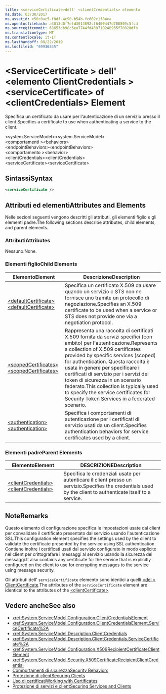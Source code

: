 ```yaml
---
title: <serviceCertificate>dell' <clientCredentials> elemento
ms.date: 03/30/2017
ms.assetid: e50c0ac5-f0df-4c90-b54b-fc602c1f84ea
ms.openlocfilehash: a3013d0f7efd3014892cf6400447d708809c5fcd
ms.sourcegitcommit: 68653db98c5ea7744fd438710248935f70020dfb
ms.translationtype: MT
ms.contentlocale: it-IT
ms.lasthandoff: 08/22/2019
ms.locfileid: "69936345"
---
```

# <a name="servicecertificate-of-clientcredentials-element"></a><span data-ttu-id="81596-102">\<ServiceCertificate > dell' \<elemento ClientCredentials ></span><span class="sxs-lookup"><span data-stu-id="81596-102">\<serviceCertificate> of \<clientCredentials> Element</span></span>
<span data-ttu-id="81596-103">Specifica un certificato da usare per l'autenticazione di un servizio presso il client.</span><span class="sxs-lookup"><span data-stu-id="81596-103">Specifies a certificate to use when authenticating a service to the client.</span></span>  
  
 <span data-ttu-id="81596-104">\<system.ServiceModel></span><span class="sxs-lookup"><span data-stu-id="81596-104">\<system.ServiceModel></span></span>  
<span data-ttu-id="81596-105">\<comportamenti ></span><span class="sxs-lookup"><span data-stu-id="81596-105">\<behaviors></span></span>  
<span data-ttu-id="81596-106">\<endpointBehaviors></span><span class="sxs-lookup"><span data-stu-id="81596-106">\<endpointBehaviors></span></span>  
<span data-ttu-id="81596-107">\<comportamento ></span><span class="sxs-lookup"><span data-stu-id="81596-107">\<behavior></span></span>  
<span data-ttu-id="81596-108">\<clientCredentials></span><span class="sxs-lookup"><span data-stu-id="81596-108">\<clientCredentials></span></span>  
<span data-ttu-id="81596-109">\<serviceCertificate></span><span class="sxs-lookup"><span data-stu-id="81596-109">\<serviceCertificate></span></span>  
  
## <a name="syntax"></a><span data-ttu-id="81596-110">Sintassi</span><span class="sxs-lookup"><span data-stu-id="81596-110">Syntax</span></span>  
  
```xml  
<serviceCertificate />
```  
  
## <a name="attributes-and-elements"></a><span data-ttu-id="81596-111">Attributi ed elementi</span><span class="sxs-lookup"><span data-stu-id="81596-111">Attributes and Elements</span></span>  
 <span data-ttu-id="81596-112">Nelle sezioni seguenti vengono descritti gli attributi, gli elementi figlio e gli elementi padre.</span><span class="sxs-lookup"><span data-stu-id="81596-112">The following sections describe attributes, child elements, and parent elements.</span></span>  
  
### <a name="attributes"></a><span data-ttu-id="81596-113">Attributi</span><span class="sxs-lookup"><span data-stu-id="81596-113">Attributes</span></span>  
 <span data-ttu-id="81596-114">Nessuno.</span><span class="sxs-lookup"><span data-stu-id="81596-114">None.</span></span>  
  
### <a name="child-elements"></a><span data-ttu-id="81596-115">Elementi figlio</span><span class="sxs-lookup"><span data-stu-id="81596-115">Child Elements</span></span>  
  
|<span data-ttu-id="81596-116">Elemento</span><span class="sxs-lookup"><span data-stu-id="81596-116">Element</span></span>|<span data-ttu-id="81596-117">Descrizione</span><span class="sxs-lookup"><span data-stu-id="81596-117">Description</span></span>|  
|-------------|-----------------|  
|[<span data-ttu-id="81596-118">\<defaultCertificate></span><span class="sxs-lookup"><span data-stu-id="81596-118">\<defaultCertificate></span></span>](defaultcertificate-element.md)|<span data-ttu-id="81596-119">Specifica un certificato X.509 da usare quando un servizio o STS non ne fornisce uno tramite un protocollo di negoziazione.</span><span class="sxs-lookup"><span data-stu-id="81596-119">Specifies an X.509 certificate to be used when a service or STS does not provide one via a negotiation protocol.</span></span>|  
|[<span data-ttu-id="81596-120">\<scopedCertificates></span><span class="sxs-lookup"><span data-stu-id="81596-120">\<scopedCertificates></span></span>](scopedcertificates-element.md)|<span data-ttu-id="81596-121">Rappresenta una raccolta di certificati X.509 fornita da servizi specifici (con ambito) per l'autenticazione.</span><span class="sxs-lookup"><span data-stu-id="81596-121">Represents a collection of X.509 certificates provided by specific services (scoped) for authentication.</span></span> <span data-ttu-id="81596-122">Questa raccolta è usata in genere per specificare i certificati di servizio per i servizi dei token di sicurezza in un scenario federato.</span><span class="sxs-lookup"><span data-stu-id="81596-122">This collection is typically used to specify the service certificates for Security Token Services in a federated scenario.</span></span>|  
|[<span data-ttu-id="81596-123">\<authentication></span><span class="sxs-lookup"><span data-stu-id="81596-123">\<authentication></span></span>](authentication-of-servicecertificate-element.md)|<span data-ttu-id="81596-124">Specifica i comportamenti di autenticazione per i certificati di servizio usati da un client.</span><span class="sxs-lookup"><span data-stu-id="81596-124">Specifies authentication behaviors for service certificates used by a client.</span></span>|  
  
### <a name="parent-elements"></a><span data-ttu-id="81596-125">Elementi padre</span><span class="sxs-lookup"><span data-stu-id="81596-125">Parent Elements</span></span>  
  
|<span data-ttu-id="81596-126">Elemento</span><span class="sxs-lookup"><span data-stu-id="81596-126">Element</span></span>|<span data-ttu-id="81596-127">DESCRIZIONE</span><span class="sxs-lookup"><span data-stu-id="81596-127">Description</span></span>|  
|-------------|-----------------|  
|[<span data-ttu-id="81596-128">\<clientCredentials></span><span class="sxs-lookup"><span data-stu-id="81596-128">\<clientCredentials></span></span>](clientcredentials.md)|<span data-ttu-id="81596-129">Specifica le credenziali usate per autenticare il client presso un servizio.</span><span class="sxs-lookup"><span data-stu-id="81596-129">Specifies the credentials used by the client to authenticate itself to a service.</span></span>|  
  
## <a name="remarks"></a><span data-ttu-id="81596-130">Note</span><span class="sxs-lookup"><span data-stu-id="81596-130">Remarks</span></span>  
 <span data-ttu-id="81596-131">Questo elemento di configurazione specifica le impostazioni usate dal client per convalidare il certificato presentato dal servizio usando l'autenticazione SSL.</span><span class="sxs-lookup"><span data-stu-id="81596-131">This configuration element specifies the settings used by the client to validate the certificate presented by the service using SSL authentication.</span></span> <span data-ttu-id="81596-132">Contiene inoltre i certificati usati dal servizio configurato in modo esplicito nel client per crittografare i messaggi al servizio usando la sicurezza dei messaggi.</span><span class="sxs-lookup"><span data-stu-id="81596-132">It also contains any certificate for the service that is explicitly configured on the client to use for encrypting messages to the service using message security.</span></span>  
  
 <span data-ttu-id="81596-133">Gli attributi dell' `serviceCertificate` elemento sono identici a quelli [ \<del > ClientCertificate](clientcertificate-of-clientcredentials-element.md).</span><span class="sxs-lookup"><span data-stu-id="81596-133">The attributes of the `serviceCertificate` element are identical to the attributes of the [\<clientCertificate>](clientcertificate-of-clientcredentials-element.md).</span></span>  
  
## <a name="see-also"></a><span data-ttu-id="81596-134">Vedere anche</span><span class="sxs-lookup"><span data-stu-id="81596-134">See also</span></span>

- <xref:System.ServiceModel.Configuration.ClientCredentialsElement>
- <xref:System.ServiceModel.Configuration.ClientCredentialsElement.ServiceCertificate%2A>
- <xref:System.ServiceModel.Description.ClientCredentials>
- <xref:System.ServiceModel.Description.ClientCredentials.ServiceCertificate%2A>
- <xref:System.ServiceModel.Configuration.X509RecipientCertificateClientElement>
- <xref:System.ServiceModel.Security.X509CertificateRecipientClientCredential>
- [<span data-ttu-id="81596-135">Comportamenti di sicurezza</span><span class="sxs-lookup"><span data-stu-id="81596-135">Security Behaviors</span></span>](../../../wcf/feature-details/security-behaviors-in-wcf.md)
- [<span data-ttu-id="81596-136">Protezione di client</span><span class="sxs-lookup"><span data-stu-id="81596-136">Securing Clients</span></span>](../../../wcf/securing-clients.md)
- [<span data-ttu-id="81596-137">Uso di certificati</span><span class="sxs-lookup"><span data-stu-id="81596-137">Working with Certificates</span></span>](../../../wcf/feature-details/working-with-certificates.md)
- [<span data-ttu-id="81596-138">Protezione di servizi e client</span><span class="sxs-lookup"><span data-stu-id="81596-138">Securing Services and Clients</span></span>](../../../wcf/feature-details/securing-services-and-clients.md)
